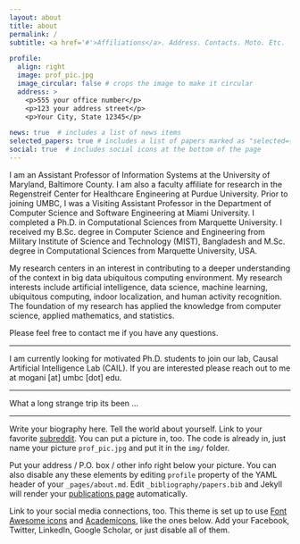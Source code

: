 ```yaml
---
layout: about
title: about
permalink: /
subtitle: <a href='#'>Affiliations</a>. Address. Contacts. Moto. Etc.

profile:
  align: right
  image: prof_pic.jpg
  image_circular: false # crops the image to make it circular
  address: >
    <p>555 your office number</p>
    <p>123 your address street</p>
    <p>Your City, State 12345</p>

news: true  # includes a list of news items
selected_papers: true # includes a list of papers marked as "selected={true}"
social: true  # includes social icons at the bottom of the page
---
```


I am an Assistant Professor of Information Systems at the University of Maryland, Baltimore County. I am also a faculty affiliate for research in the Regenstreif Center for Healthcare Engineering at Purdue University.
Prior to joining UMBC, I was a Visiting Assistant Professor in the Department of Computer Science and Software Engineering at Miami University. I completed a Ph.D. in Computational Sciences from Marquette University. I received my B.Sc. degree in Computer Science and Engineering from Military Institute of Science and Technology (MIST), Bangladesh and M.Sc. degree in Computational Sciences from Marquette University, USA. 

My research centers in an interest in contributing to a deeper understanding of the context in big data ubiquitous computing environment. My research interests include artificial intelligence, data science, machine learning, ubiquitous computing, indoor localization, and human activity recognition. The foundation of my research has applied the knowledge from computer science, applied mathematics, and statistics.

Please feel free to contact me if you have any questions.

-----------------------------------------
I am currently looking for motivated Ph.D. students to join our lab, Causal Artificial Intelligence Lab (CAIL). If you are interested please reach out to me at mogani [at] umbc [dot] edu.

---

What a long strange trip its been ...

---

Write your biography here. Tell the world about yourself. Link to your favorite [subreddit](http://reddit.com). You can put a picture in, too. The code is already in, just name your picture `prof_pic.jpg` and put it in the `img/` folder.

Put your address / P.O. box / other info right below your picture. You can also disable any these elements by editing `profile` property of the YAML header of your `_pages/about.md`. Edit `_bibliography/papers.bib` and Jekyll will render your [publications page](/al-folio/publications/) automatically.

Link to your social media connections, too. This theme is set up to use [Font Awesome icons](http://fortawesome.github.io/Font-Awesome/) and [Academicons](https://jpswalsh.github.io/academicons/), like the ones below. Add your Facebook, Twitter, LinkedIn, Google Scholar, or just disable all of them.
